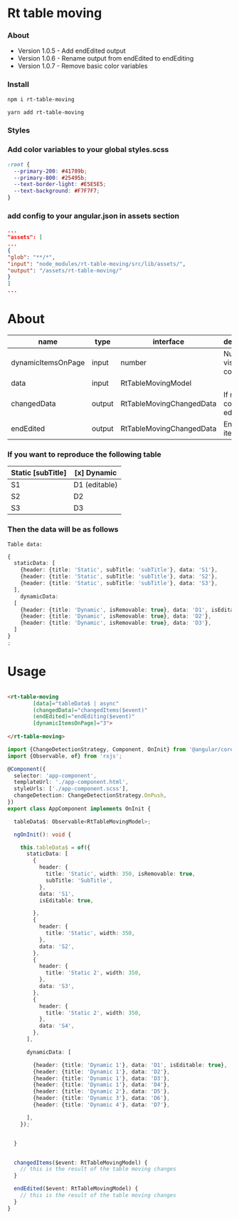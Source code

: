 # Rt table moving

### About
- Version 1.0.5 - Add endEdited output
- Version 1.0.6 - Rename output from endEdited to endEditing
- Version 1.0.7 - Remove basic color variables

### Install

```bash
npm i rt-table-moving
```

```bash
yarn add rt-table-moving
```

### Styles

### Add color variables to your global styles.scss

```css
:root {
  --primary-200: #41789b;
  --primary-800: #25495b;
  --text-border-light: #E5E5E5;
  --text-background: #F7F7F7;
}
```

### add config to your angular.json in assets section

```json
...
"assets": [
...
{
"glob": "**/*",
"input": "node_modules/rt-table-moving/src/lib/assets/",
"output": "/assets/rt-table-moving/"
}
]
...
```

# About

| name               | type   | interface                | description                   |
|--------------------|--------|--------------------------|-------------------------------|
| dynamicItemsOnPage | input  | number                   | Number of visible columns     |
| data               | input  | RtTableMovingModel       |                               |
| changedData        | output | RtTableMovingChangedData | If remove column or edit item |
| endEdited          | output | RtTableMovingChangedData | End edit item                 |

### If you want to reproduce the following table

| Static [subTitle] | [x] Dynamic   |
|-------------------|---------------|
| S1                | D1 (editable) |
| S2                | D2            |
| S3                | D3            |

### Then the data will be as follows

```Table data: ```

```ts
{
  staticData: [
    {header: {title: 'Static', subTitle: 'subTitle'}, data: 'S1'},
    {header: {title: 'Static', subTitle: 'subTitle'}, data: 'S2'},
    {header: {title: 'Static', subTitle: 'subTitle'}, data: 'S3'},
  ],
    dynamicData:
  [
    {header: {title: 'Dynamic', isRemovable: true}, data: 'D1', isEditable: true},
    {header: {title: 'Dynamic', isRemovable: true}, data: 'D2'},
    {header: {title: 'Dynamic', isRemovable: true}, data: 'D3'},
  ]
}
;
```

# Usage

```html

<rt-table-moving
        [data]="tableData$ | async"
        (changedData)="changedItems($event)"
        (endEdited)="endEditing($event)"
        [dynamicItemsOnPage]="3">
  
</rt-table-moving>
```

```ts
import {ChangeDetectionStrategy, Component, OnInit} from '@angular/core';
import {Observable, of} from 'rxjs';

@Component({
  selector: 'app-component',
  templateUrl: './app-component.html',
  styleUrls: ['./app-component.scss'],
  changeDetection: ChangeDetectionStrategy.OnPush,
})
export class AppComponent implements OnInit {

  tableData$: Observable<RtTableMovingModel>;

  ngOnInit(): void {

    this.tableData$ = of({
      staticData: [
        {
          header: {
            title: 'Static', width: 350, isRemovable: true,
            subTitle: 'SubTitle',
          },
          data: 'S1',
          isEditable: true,

        },
        {
          header: {
            title: 'Static', width: 350,
          },
          data: 'S2',
        },
        {
          header: {
            title: 'Static 2', width: 350,
          },
          data: 'S3',
        },
        {
          header: {
            title: 'Static 2', width: 350,
          },
          data: 'S4',
        },
      ],

      dynamicData: [

        {header: {title: 'Dynamic 1'}, data: 'D1', isEditable: true},
        {header: {title: 'Dynamic 1'}, data: 'D2'},
        {header: {title: 'Dynamic 1'}, data: 'D3'},
        {header: {title: 'Dynamic 1'}, data: 'D4'},
        {header: {title: 'Dynamic 2'}, data: 'D5'},
        {header: {title: 'Dynamic 3'}, data: 'D6'},
        {header: {title: 'Dynamic 4'}, data: 'D7'},

      ],
    });


  }


  changedItems($event: RtTableMovingModel) {
    // this is the result of the table moving changes
  }

  endEdited($event: RtTableMovingModel) {
    // this is the result of the table moving changes
  }
}

```

